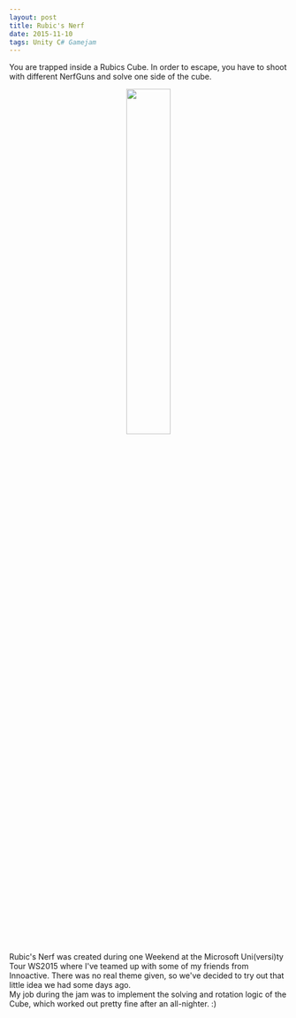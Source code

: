 ```yaml
---
layout: post
title: Rubic's Nerf
date: 2015-11-10
tags: Unity C# Gamejam
---
```

You are trapped inside a Rubics Cube. In order to escape, you have to shoot with different NerfGuns and solve one side of the cube.
<center><img src = "{{site.url}}/assets/images/screenshots/RubicsNerf.PNG" style = "width:40%;height:40%"></center>
Rubic's Nerf was created during one Weekend at the Microsoft Uni(versi)ty Tour WS2015 where I've teamed up with some of my friends from Innoactive. There was no real theme given, so we've decided to try out that little idea we had some days ago. 
<br>
My job during the jam was to implement the solving and rotation logic of the Cube, which worked out pretty fine after an all-nighter. :)
